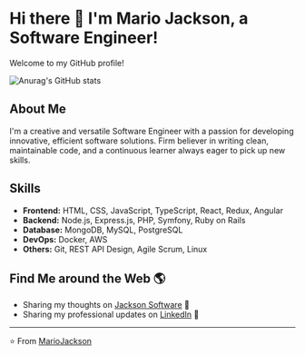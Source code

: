 # Hi there 👋 I'm Mario Jackson, a Software Engineer!

Welcome to my GitHub profile!

![Anurag's GitHub stats](https://github-readme-stats-henna-rho-40.vercel.app/api?username=mariojackson&show_icons=true&theme=nord)

## About Me

I'm a creative and versatile Software Engineer with a passion for developing innovative, efficient software solutions. Firm believer in writing clean, maintainable code, and a continuous learner always eager to pick up new skills.

## Skills

* **Frontend:** HTML, CSS, JavaScript, TypeScript, React, Redux, Angular
* **Backend:** Node.js, Express.js, PHP, Symfony, Ruby on Rails
* **Database:** MongoDB, MySQL, PostgreSQL
* **DevOps:** Docker, AWS
* **Others:** Git, REST API Design, Agile Scrum, Linux

## Find Me around the Web 🌎

* Sharing my thoughts on [Jackson Software](https://jackson.software) 📝
* Sharing my professional updates on [LinkedIn](www.linkedin.com/in/mario-jackson-software-engineer) 💼

---
⭐️ From [MarioJackson](https://github.com/mariojackson)
